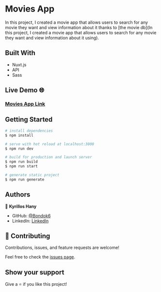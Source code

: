 # Movies App

In this project, I created a movie app that allows users to search for any movie they want and view information about it thanks to [the movie db](In this project, I created a movie app that allows users to search for any movie they want and view information about it using).

## Built With

- Nuxt.js
- API
- Sass

## Live Demo 🌐

### [Movies App Link]()

## Getting Started

```bash
# install dependencies
$ npm install

# serve with hot reload at localhost:3000
$ npm run dev

# build for production and launch server
$ npm run build
$ npm run start

# generate static project
$ npm run generate
```

## Authors

👤 **Kyrillos Hany**

- GitHub: [@Bondok6](https://github.com/Bondok6)
- LinkedIn: [LinkedIn](https://www.linkedin.com/in/kyrillos-hany/)

## 🤝 Contributing

Contributions, issues, and feature requests are welcome!

Feel free to check the [issues page](../../issues/).

## Show your support

Give a ⭐️ if you like this project!
